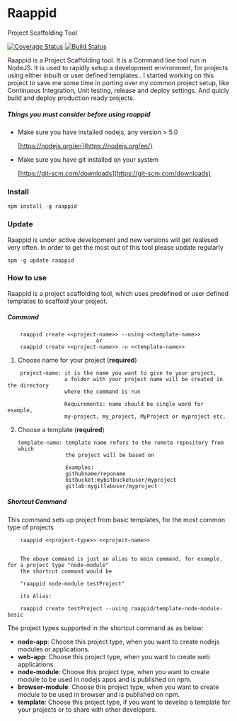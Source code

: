 # Raappid

Project Scaffolding Tool

[![Coverage Status](https://coveralls.io/repos/coolchem/raappid/badge.svg?branch=master&service=github)](https://coveralls.io/github/coolchem/raappid?branch=master)  [![Build Status](https://travis-ci.org/coolchem/raappid.svg?branch=master)](https://travis-ci.org/coolchem/raappid)

Raappid is a Project Scaffolding tool. It is a Command line tool run in NodeJS. It is used to rapidly setup a development environment, for projects using either inbuilt or user defined templates.. 
I started working on this project to save me some time in porting over my common project setup, like Continuous Integration, Unit testing, release and deploy settings. And quicly build and deploy production ready projects.

##### Things you must consider before using raappid

- Make sure you have installed nodejs, any version > 5.0

    [https://nodejs.org/en](https://nodejs.org/en/)

- Make sure you have git installed on your system

    [https://git-scm.com/downloads](https://git-scm.com/downloads)

### Install

````
npm install -g raappid
````

### Update
Raappid is under active development and new versions will get realesed very often.
In order to get the most out of this tool please update regularly
````
npm -g update raappid
````

### How to use

Raappid is a project scaffolding tool, which uses predefined or
user defined templates to scaffold your project.

##### Command

````
    raappid create <<project-name>> --using <<template-name>>
                            or
    raappid create <<project-name>> -u <<template-name>>
````



1. Choose name for your project (**required**)

````
    project-name: it is the name you want to give to your project,
                  a folder with your project name will be created in the directory
                  where the command is run

                  Requirements: name should be single word for example,
                  my-project, my_project, MyProject or myproject etc.
````

2. Choose a template (**required**)

    ````
    template-name: template name refers to the remote repository from which
                   the project will be based on

                   Examples:
                   githubname/reponame
                   bitbucket:mybitbucketuser/myproject
                   gitlab:mygitlabuser/myproject
    ````

##### Shortcut Command

This command sets up project from basic templates, for the most common type of projects

````
    raappid <<project-type>> <<project-name>>  


    The above command is just an alias to main command, for example, for a project type "node-module"
    the shortcut command would be

    "raappid node-module testProject"

    its Alias:

    raappid create testProject --using raappid/template-node-module-basic
````
 
The project types supported in the shortcut command as as below:    
    
- **node-app**: Choose this project type, when you want to create nodejs modules or applications.
- **web-app**:  Choose this project type, when you want to create web applications.
- **node-module**:  Choose this project type, when you want to create module to be used in nodejs apps and is published on npm.
- **browser-module**:  Choose this project type, when you want to create module to be used in browser and is published on npm.
- **template**: Choose this project type, if you want to develop a template for your projects or to share with other developers.

    

